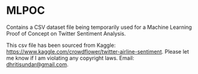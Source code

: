 # MLPOC
Contains a CSV dataset file being temporarily used for a Machine Learning Proof of Concept on Twitter Sentiment Analysis.

This csv file has been sourced from Kaggle: https://www.kaggle.com/crowdflower/twitter-airline-sentiment. 
Please let me know if I am violating any copyright laws. Email: dhritisundar@gmail.com.


